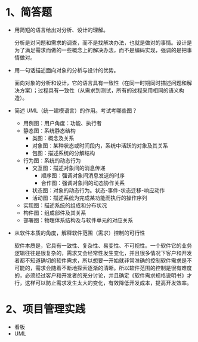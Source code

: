 # 1、简答题

- 用简短的语言给出对分析、设计的理解。

  分析是对问题和需求的调查，而不是找解决办法，也就是做对的事情。设计是为了满足需求而做的一些概念上的解决办法，而不是编码实现，强调的是把事情做对。

  

- 用一句话描述面向对象的分析与设计的优势。

  面向对象的分析和设计，它的语言具有一致性（在同一时期同时描述问题和解决方案）；过程具有一致性（从需求到测试，所有的过程采用相同的语义构造）。

  

- 简述 UML（统一建模语言）的作用。考试考哪些图？

  - 用例图：用户角度：功能、执行者
  - 静态图：系统静态结构
    - 类图：概念及关系
    - 对象图：某种状态或时间段内，系统中活跃的对象及其关系
    - 包图：描述系统的分解结构
  - 行为图：系统的动态行为
    - 交互图：描述对象间的消息传递
      - 顺序图：强调对象间消息发送的时序
      - 合作图：强调对象间的动态协作关系
    - 状态图：对象的动态行为。状态-事件-状态迁移-响应动作
    - 活动图：描述系统为完成某功能而执行的操作序列
  -  实现图：描述系统的组成和分布状况
    - 构件图：组成部件及其关系
    - 部署图：物理体系结构及与软件单元的对应关系 

  

- 从软件本质的角度，解释软件范围（需求）控制的可行性

  软件本质是，它具有一致性、复杂性、易变性、不可视性。一个软件它的业务逻辑往往是很复杂的，需求又会经常性发生变化，并且很多情况下客户和开发者都不知道确切的软件需求，所以想要一开始就非常准确的控制软件需求是不可能的，需求会随着不断地探索逐渐的清晰。所以软件范围的控制是很有难度的，必须经过客户和开发者的充分讨论，并且确定《软件需求规格说明书》才行，这样可以防止需求发生太大的变化，有效降低开发成本，提高开发效率。

# 2、项目管理实践

- 看板
- UML



